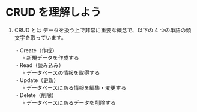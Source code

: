 # CRUD を理解しよう

1. CRUD とは
   データを扱う上で非常に重要な概念で、以下の 4 つの単語の頭文字を取っています。

   ・Create（作成）  
    　 └ 新規データを作成する  
   ・Read（読み込み）  
    　 └ データベースの情報を取得する  
   ・Update（更新）  
    　 └ データベースにある情報を編集・変更する  
   ・Delete（削除）  
    　 └ データベースにあるデータを削除する
